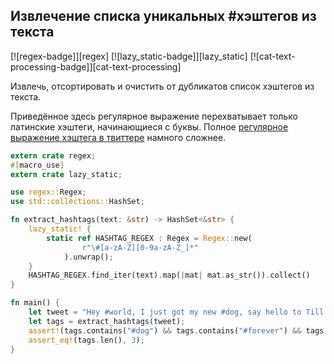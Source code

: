 ## Извлечение списка уникальных #хэштегов из текста

[![regex-badge]][regex] [![lazy_static-badge]][lazy_static] [![cat-text-processing-badge]][cat-text-processing]

Извлечь, отсортировать и очистить от дубликатов список хэштегов из текста.

Приведённое здесь регулярное выражение перехватывает только латинские хэштеги, начинающиеся с буквы. Полное [регулярное выражение хэштега в твиттере](https://github.com/twitter/twitter-text/blob/c9fc09782efe59af4ee82855768cfaf36273e170/java/src/com/twitter/Regex.java#L255) намного сложнее.

```rust
extern crate regex;
#[macro_use]
extern crate lazy_static;

use regex::Regex;
use std::collections::HashSet;

fn extract_hashtags(text: &str) -> HashSet<&str> {
    lazy_static! {
        static ref HASHTAG_REGEX : Regex = Regex::new(
                r"\#[a-zA-Z][0-9a-zA-Z_]*"
            ).unwrap();
    }
    HASHTAG_REGEX.find_iter(text).map(|mat| mat.as_str()).collect()
}

fn main() {
    let tweet = "Hey #world, I just got my new #dog, say hello to Till. #dog #forever #2 #_ ";
    let tags = extract_hashtags(tweet);
    assert!(tags.contains("#dog") && tags.contains("#forever") && tags.contains("#world"));
    assert_eq!(tags.len(), 3);
}
```


